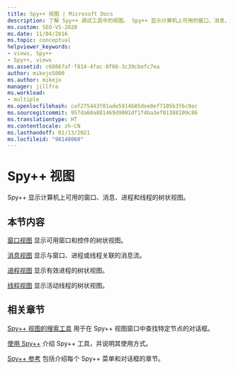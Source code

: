 ```yaml
---
title: Spy++ 视图 | Microsoft Docs
description: 了解 Spy++ 调试工具中的视图。 Spy++ 显示计算机上可用的窗口、消息、进程和线程的树状视图。
ms.custom: SEO-VS-2020
ms.date: 11/04/2016
ms.topic: conceptual
helpviewer_keywords:
- views, Spy++
- Spy++, views
ms.assetid: c60867af-f814-4fac-8f06-3c39cbefc7ea
author: mikejo5000
ms.author: mikejo
manager: jillfra
ms.workload:
- multiple
ms.openlocfilehash: caf275443f01ade5914b85dee8ef7105b3f6c9ac
ms.sourcegitcommit: 957da60a881469d9001df1f4ba3ef01388109c86
ms.translationtype: HT
ms.contentlocale: zh-CN
ms.lasthandoff: 01/13/2021
ms.locfileid: "98148060"
---
```

# <a name="spy-views"></a>Spy++ 视图
Spy++ 显示计算机上可用的窗口、消息、进程和线程的树状视图。

## <a name="in-this-section"></a>本节内容
 [窗口视图](../debugger/windows-view.md) 显示可用窗口和控件的树状视图。

 [消息视图](../debugger/messages-view.md) 显示与窗口、进程或线程关联的消息流。

 [进程视图](../debugger/processes-view.md) 显示有效进程的树状视图。

 [线程视图](../debugger/threads-view.md) 显示活动线程的树状视图。

## <a name="related-sections"></a>相关章节
 [Spy++ 视图的搜索工具](../debugger/search-tools-for-spy-increment-views.md) 用于在 Spy++ 视图窗口中查找特定节点的对话框。

 [使用 Spy++](../debugger/using-spy-increment.md) 介绍 Spy++ 工具，并说明其使用方式。

 [Spy++ 参考](../debugger/spy-increment-reference.md) 包括介绍每个 Spy++ 菜单和对话框的章节。